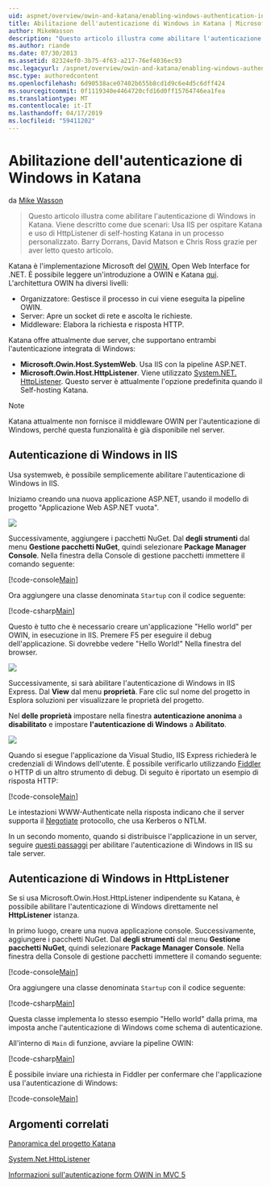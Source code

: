 ```yaml
---
uid: aspnet/overview/owin-and-katana/enabling-windows-authentication-in-katana
title: Abilitazione dell'autenticazione di Windows in Katana | Microsoft Docs
author: MikeWasson
description: "Questo articolo illustra come abilitare l'autenticazione di Windows in Katana. Viene descritto come due scenari: Utilizzo di IIS per host Katana e l'utilizzo di HttpListener di self-hosting Kat..."
ms.author: riande
ms.date: 07/30/2013
ms.assetid: 82324ef0-3b75-4f63-a217-76ef4036ec93
msc.legacyurl: /aspnet/overview/owin-and-katana/enabling-windows-authentication-in-katana
msc.type: authoredcontent
ms.openlocfilehash: 6d90538ace07402b655b8cd1d9c6e4d5c6dff424
ms.sourcegitcommit: 0f1119340e4464720cfd16d0ff15764746ea1fea
ms.translationtype: MT
ms.contentlocale: it-IT
ms.lasthandoff: 04/17/2019
ms.locfileid: "59411202"
---
```

# <a name="enabling-windows-authentication-in-katana"></a>Abilitazione dell'autenticazione di Windows in Katana

da [Mike Wasson](https://github.com/MikeWasson)

> Questo articolo illustra come abilitare l'autenticazione di Windows in Katana. Viene descritto come due scenari: Usa IIS per ospitare Katana e uso di HttpListener di self-hosting Katana in un processo personalizzato. Barry Dorrans, David Matson e Chris Ross grazie per aver letto questo articolo.


Katana è l'implementazione Microsoft del [OWIN](http://owin.org/), Open Web Interface for .NET. È possibile leggere un'introduzione a OWIN e Katana [qui](an-overview-of-project-katana.md). L'architettura OWIN ha diversi livelli:

- Organizzatore: Gestisce il processo in cui viene eseguita la pipeline OWIN.
- Server: Apre un socket di rete e ascolta le richieste.
- Middleware: Elabora la richiesta e risposta HTTP.

Katana offre attualmente due server, che supportano entrambi l'autenticazione integrata di Windows:

- **Microsoft.Owin.Host.SystemWeb**. Usa IIS con la pipeline ASP.NET.
- **Microsoft.Owin.Host.HttpListener**. Viene utilizzato [System.NET. HttpListener](https://msdn.microsoft.com/library/system.net.httplistener.aspx). Questo server è attualmente l'opzione predefinita quando il Self-hosting Katana.

> [!NOTE]
> Katana attualmente non fornisce il middleware OWIN per l'autenticazione di Windows, perché questa funzionalità è già disponibile nel server.

## <a name="windows-authentication-in-iis"></a>Autenticazione di Windows in IIS

Usa systemweb, è possibile semplicemente abilitare l'autenticazione di Windows in IIS.

Iniziamo creando una nuova applicazione ASP.NET, usando il modello di progetto "Applicazione Web ASP.NET vuota".

![](enabling-windows-authentication-in-katana/_static/image1.png)

Successivamente, aggiungere i pacchetti NuGet. Dal **degli strumenti** dal menu **Gestione pacchetti NuGet**, quindi selezionare **Package Manager Console**. Nella finestra della Console di gestione pacchetti immettere il comando seguente:

[!code-console[Main](enabling-windows-authentication-in-katana/samples/sample1.cmd)]

Ora aggiungere una classe denominata `Startup` con il codice seguente:

[!code-csharp[Main](enabling-windows-authentication-in-katana/samples/sample2.cs)]

Questo è tutto che è necessario creare un'applicazione "Hello world" per OWIN, in esecuzione in IIS. ‎Premere F5 per eseguire il debug dell'applicazione. Si dovrebbe vedere "Hello World!" Nella finestra del browser.

![](enabling-windows-authentication-in-katana/_static/image2.png)

Successivamente, si sarà abilitare l'autenticazione di Windows in IIS Express. Dal **View** dal menu **proprietà**. Fare clic sul nome del progetto in Esplora soluzioni per visualizzare le proprietà del progetto.

Nel **delle proprietà** impostare nella finestra **autenticazione anonima** a **disabilitato** e impostare **l'autenticazione di Windows** a  **Abilitato**.

![](enabling-windows-authentication-in-katana/_static/image3.png)

Quando si esegue l'applicazione da Visual Studio, IIS Express richiederà le credenziali di Windows dell'utente. È possibile verificarlo utilizzando [Fiddler](http://fiddler2.com/home) o HTTP di un altro strumento di debug. Di seguito è riportato un esempio di risposta HTTP:

[!code-console[Main](enabling-windows-authentication-in-katana/samples/sample3.cmd?highlight=1,5-6)]

Le intestazioni WWW-Authenticate nella risposta indicano che il server supporta il [Negotiate](http://www.ietf.org/rfc/rfc4559.txt) protocollo, che usa Kerberos o NTLM.

In un secondo momento, quando si distribuisce l'applicazione in un server, seguire [questi passaggi](https://www.iis.net/configreference/system.webserver/security/authentication/windowsauthentication) per abilitare l'autenticazione di Windows in IIS su tale server.

## <a name="windows-authentication-in-httplistener"></a>Autenticazione di Windows in HttpListener

Se si usa Microsoft.Owin.Host.HttpListener indipendente su Katana, è possibile abilitare l'autenticazione di Windows direttamente nel **HttpListener** istanza.

In primo luogo, creare una nuova applicazione console. Successivamente, aggiungere i pacchetti NuGet. Dal **degli strumenti** dal menu **Gestione pacchetti NuGet**, quindi selezionare **Package Manager Console**. Nella finestra della Console di gestione pacchetti immettere il comando seguente:

[!code-console[Main](enabling-windows-authentication-in-katana/samples/sample4.cmd)]

Ora aggiungere una classe denominata `Startup` con il codice seguente:

[!code-csharp[Main](enabling-windows-authentication-in-katana/samples/sample5.cs)]

Questa classe implementa lo stesso esempio "Hello world" dalla prima, ma imposta anche l'autenticazione di Windows come schema di autenticazione.

All'interno di `Main` di funzione, avviare la pipeline OWIN:

[!code-csharp[Main](enabling-windows-authentication-in-katana/samples/sample6.cs)]

È possibile inviare una richiesta in Fiddler per confermare che l'applicazione usa l'autenticazione di Windows:

[!code-console[Main](enabling-windows-authentication-in-katana/samples/sample7.cmd?highlight=1,4-5)]

## <a name="related-topics"></a>Argomenti correlati

[Panoramica del progetto Katana](an-overview-of-project-katana.md)

[System.Net.HttpListener](https://msdn.microsoft.com/library/system.net.httplistener.aspx)

[Informazioni sull'autenticazione form OWIN in MVC 5](https://blogs.msdn.com/b/webdev/archive/2013/07/03/understanding-owin-forms-authentication-in-mvc-5.aspx)
